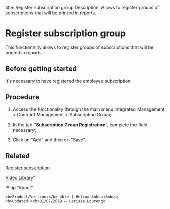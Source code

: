 title: Register subscription group
Description: Allows to register groups of subscriptions that will be printed in reports.
# Register subscription group

This functionality allows to register groups of subscriptions that will be printed in reports.

Before getting started
--------------------------

It's necessary to have registered the employee subscription.

Procedure
-------------

1.  Access the functionality through the main menu Integrated Management \>
    Contract Management \> Subscription Group;

2.  In the tab "**Subscription Group Registration**", complete the field
    necessary;

3.  Click on "Add" and then on "Save".

Related
-----------

[Register subscription](/en-us/4biz-helium/additional-features/contract-management/configuration/register-subscription.html)

<i class='fa fa-youtube-play  fa-2x' style='color:#97ce17;vertical-align: middle;'> </i> [Video Library](https://www.youtube.com/playlist?list=PLB5qK2uzf2ROEeoHh3EbsZJxjr9hJSLIV)'

!!! tip "About"

    <b>Product/Version:</b> 4biz | Helium &nbsp;&nbsp;
    <b>Updated:</b>01/07/2019 – Larissa Lourenço
